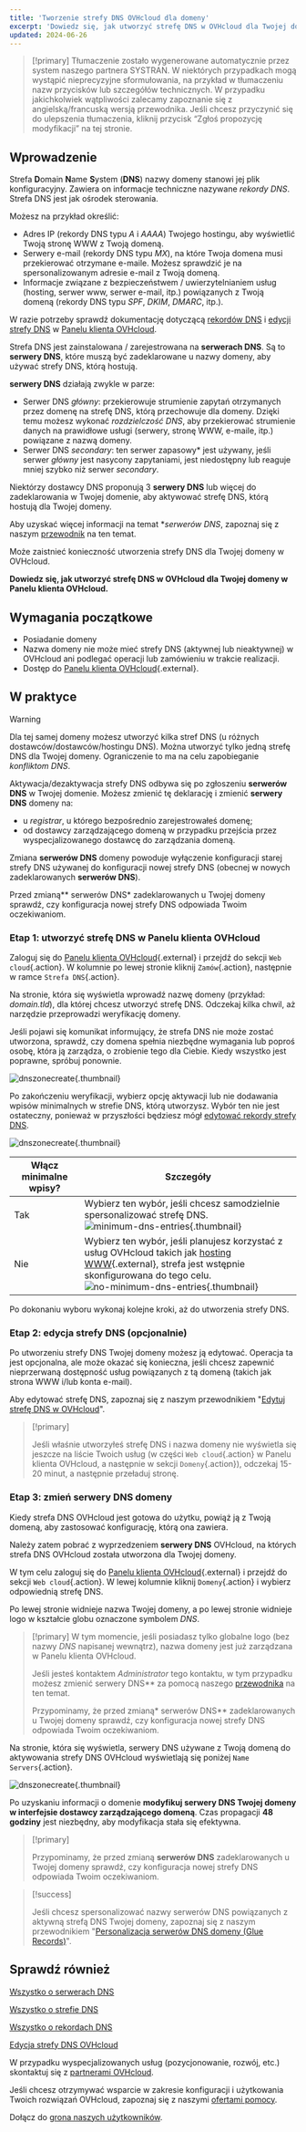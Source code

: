 ```yaml
---
title: 'Tworzenie strefy DNS OVHcloud dla domeny'
excerpt: 'Dowiedz się, jak utworzyć strefę DNS w OVHcloud dla Twojej domeny w Panelu klienta'
updated: 2024-06-26
---
```


> [!primary]
> Tłumaczenie zostało wygenerowane automatycznie przez system naszego partnera SYSTRAN. W niektórych przypadkach mogą wystąpić nieprecyzyjne sformułowania, na przykład w tłumaczeniu nazw przycisków lub szczegółów technicznych. W przypadku jakichkolwiek wątpliwości zalecamy zapoznanie się z angielską/francuską wersją przewodnika. Jeśli chcesz przyczynić się do ulepszenia tłumaczenia, kliknij przycisk “Zgłoś propozycję modyfikacji” na tej stronie.
>

## Wprowadzenie

Strefa **D**omain **N**ame **S**ystem (**DNS**) nazwy domeny stanowi jej plik konfiguracyjny. Zawiera on informacje techniczne nazywane *rekordy DNS*. Strefa DNS jest jak ośrodek sterowania.

Możesz na przykład określić:

- Adres IP (rekordy DNS typu *A* i *AAAA*) Twojego hostingu, aby wyświetlić Twoją stronę WWW z Twoją domeną.
- Serwery e-mail (rekordy DNS typu *MX*), na które Twoja domena musi przekierować otrzymane e-maile. Możesz sprawdzić je na spersonalizowanym adresie e-mail z Twoją domeną.
- Informacje związane z bezpieczeństwem / uwierzytelnianiem usług (hosting, serwer www, serwer e-mail, itp.) powiązanych z Twoją domeną (rekordy DNS typu *SPF*, *DKIM*, *DMARC*, itp.).

W razie potrzeby sprawdź dokumentację dotyczącą [rekordów DNS](/pages/web_cloud/domains/dns_zone_records) i [edycji strefy DNS](/pages/web_cloud/domains/dns_zone_edit) w [Panelu klienta OVHcloud](/links/manager).

Strefa DNS jest zainstalowana / zarejestrowana na **serwerach DNS**. Są to **serwery DNS**, które muszą być zadeklarowane u nazwy domeny, aby używać strefy DNS, którą hostują. 

**serwery DNS** działają zwykle w parze:

- Serwer DNS *główny*: przekierowuje strumienie zapytań otrzymanych przez domenę na strefę DNS, którą przechowuje dla domeny. Dzięki temu możesz wykonać *rozdzielczość DNS*, aby przekierować strumienie danych na prawidłowe usługi (serwery, stronę WWW, e-maile, itp.) powiązane z nazwą domeny.
- Serwer DNS *secondary*: ten serwer zapasowy* jest używany, jeśli serwer *główny* jest nasycony zapytaniami, jest niedostępny lub reaguje mniej szybko niż serwer *secondary*.

Niektórzy dostawcy DNS proponują 3 **serwery DNS** lub więcej do zadeklarowania w Twojej domenie, aby aktywować strefę DNS, którą hostują dla Twojej domeny.

Aby uzyskać więcej informacji na temat **serwerów DNS*, zapoznaj się z naszym [przewodnik](/pages/web_cloud/domains/dns_server_general_information) na ten temat.

Może zaistnieć konieczność utworzenia strefy DNS dla Twojej domeny w OVHcloud.

**Dowiedz się, jak utworzyć strefę DNS w OVHcloud dla Twojej domeny w Panelu klienta OVHcloud.**

## Wymagania początkowe

- Posiadanie domeny
- Nazwa domeny nie może mieć strefy DNS (aktywnej lub nieaktywnej) w OVHcloud ani podlegać operacji lub zamówieniu w trakcie realizacji.
- Dostęp do [Panelu klienta OVHcloud](/links/manager){.external}.

## W praktyce

> [!warning]
>
> Dla tej samej domeny możesz utworzyć kilka stref DNS (u różnych dostawców/dostawców/hostingu DNS). Można utworzyć tylko jedną strefę DNS dla Twojej domeny. Ograniczenie to ma na celu zapobieganie *konfliktom DNS*.
>
> Aktywacja/dezaktywacja strefy DNS odbywa się po zgłoszeniu **serwerów DNS** w Twojej domenie. Możesz zmienić tę deklarację i zmienić **serwery DNS** domeny na: 
>
> - u *registrar*, u którego bezpośrednio zarejestrowałeś domenę;
> - od dostawcy zarządzającego domeną w przypadku przejścia przez wyspecjalizowanego dostawcę do zarządzania domeną.
>
> Zmiana **serwerów DNS** domeny powoduje wyłączenie konfiguracji starej strefy DNS używanej do konfiguracji nowej strefy DNS (obecnej w nowych zadeklarowanych **serwerów DNS**).
>
> Przed zmianą** serwerów DNS* zadeklarowanych u Twojej domeny sprawdź, czy konfiguracja nowej strefy DNS odpowiada Twoim oczekiwaniom.
>

### Etap 1: utworzyć strefę DNS w Panelu klienta OVHcloud

Zaloguj się do [Panelu klienta OVHcloud](/links/manager){.external} i przejdź do sekcji `Web cloud`{.action}. W kolumnie po lewej stronie kliknij `Zamów`{.action}, następnie w ramce `Strefa DNS`{.action}.

Na stronie, która się wyświetla wprowadź nazwę domeny (przykład: *domain.tld*), dla której chcesz utworzyć strefę DNS. Odczekaj kilka chwil, aż narzędzie przeprowadzi weryfikację domeny.

Jeśli pojawi się komunikat informujący, że strefa DNS nie może zostać utworzona, sprawdź, czy domena spełnia niezbędne wymagania lub poproś osobę, która ją zarządza, o zrobienie tego dla Ciebie. Kiedy wszystko jest poprawne, spróbuj ponownie.

![dnszonecreate](images/adding-a-dns-zone.png){.thumbnail}

Po zakończeniu weryfikacji, wybierz opcję aktywacji lub nie dodawania wpisów minimalnych w strefie DNS, którą utworzysz. Wybór ten nie jest ostateczny, ponieważ w przyszłości będziesz mógł [edytować rekordy strefy DNS](/pages/web_cloud/domains/dns_zone_edit).

![dnszonecreate](images/adding-a-dns-zone-step-2.png){.thumbnail}

|Włącz minimalne wpisy?|Szczegóły|
|---|---|
|Tak|Wybierz ten wybór, jeśli chcesz samodzielnie spersonalizować strefę DNS.</br>![minimum-dns-entries](images/dashboard-minimal-entries.png){.thumbnail}|
|Nie|Wybierz ten wybór, jeśli planujesz korzystać z usług OVHcloud takich jak [hosting WWW](/links/web/hosting){.external}, strefa jest wstępnie skonfigurowana do tego celu.</br>![no-minimum-dns-entries](images/dashboard-ovh-full-entries.png){.thumbnail}|

Po dokonaniu wyboru wykonaj kolejne kroki, aż do utworzenia strefy DNS.

### Etap 2: edycja strefy DNS (opcjonalnie)

Po utworzeniu strefy DNS Twojej domeny możesz ją edytować. Operacja ta jest opcjonalna, ale może okazać się konieczna, jeśli chcesz zapewnić nieprzerwaną dostępność usług powiązanych z tą domeną (takich jak strona WWW i/lub konta e-mail).

Aby edytować strefę DNS, zapoznaj się z naszym przewodnikiem "[Edytuj strefę DNS w OVHcloud](/pages/web_cloud/domains/dns_zone_edit)".

> [!primary]
>
> Jeśli właśnie utworzyłeś strefę DNS i nazwa domeny nie wyświetla się jeszcze na liście Twoich usług (w części `Web cloud`{.action} w Panelu klienta OVHcloud, a następnie w sekcji `Domeny`{.action}), odczekaj 15-20 minut, a następnie przeładuj stronę.
>

### Etap 3: zmień serwery DNS domeny

Kiedy strefa DNS OVHcloud jest gotowa do użytku, powiąż ją z Twoją domeną, aby zastosować konfigurację, którą ona zawiera. 

Należy zatem pobrać z wyprzedzeniem **serwery DNS** OVHcloud, na których strefa DNS OVHcloud została utworzona dla Twojej domeny.

W tym celu zaloguj się do [Panelu klienta OVHcloud](/links/manager){.external} i przejdź do sekcji `Web cloud`{.action}. W lewej kolumnie kliknij `Domeny`{.action} i wybierz odpowiednią strefę DNS. 

Po lewej stronie widnieje nazwa Twojej domeny, a po lewej stronie widnieje logo w kształcie globu oznaczone symbolem *DNS*. 

> [!primary]
> W tym momencie, jeśli posiadasz tylko globalne logo (bez nazwy *DNS* napisanej wewnątrz), nazwa domeny jest już zarządzana w Panelu klienta OVHcloud. 
>
> Jeśli jesteś kontaktem *Administrator* tego kontaktu, w tym przypadku możesz zmienić serwery DNS** za pomocą naszego [przewodnika](/pages/web_cloud/domains/dns_server_edit) na ten temat.
>
> Przypominamy, że przed zmianą* serwerów DNS** zadeklarowanych u Twojej domeny sprawdź, czy konfiguracja nowej strefy DNS odpowiada Twoim oczekiwaniom.
>

Na stronie, która się wyświetla, serwery DNS używane z Twoją domeną do aktywowania strefy DNS OVHcloud wyświetlają się poniżej `Name Servers`{.action}.

![dnszonecreate](images/name-servers.png){.thumbnail}

Po uzyskaniu informacji o domenie **modyfikuj serwery DNS Twojej domeny w interfejsie dostawcy zarządzającego domeną**. Czas propagacji **48 godziny** jest niezbędny, aby modyfikacja stała się efektywna.

> [!primary]
>
> Przypominamy, że przed zmianą **serwerów DNS** zadeklarowanych u Twojej domeny sprawdź, czy konfiguracja nowej strefy DNS odpowiada Twoim oczekiwaniom.
>

> [!success]
>
> Jeśli chcesz spersonalizować nazwy serwerów DNS powiązanych z aktywną strefą DNS Twojej domeny, zapoznaj się z naszym przewodnikiem "[Personalizacja serwerów DNS domeny (Glue Records)](/pages/web_cloud/domains/glue_registry)".
>

## Sprawdź również

[Wszystko o serwerach DNS](/pages/web_cloud/domains/dns_server_general_information)

[Wszystko o strefie DNS](/pages/web_cloud/domains/dns_zone_general_information)

[Wszystko o rekordach DNS](/pages/web_cloud/domains/dns_zone_records)

[Edycja strefy DNS OVHcloud](/pages/web_cloud/domains/dns_zone_edit)

W przypadku wyspecjalizowanych usług (pozycjonowanie, rozwój, etc.) skontaktuj się z [partnerami OVHcloud](/links/partner).

Jeśli chcesz otrzymywać wsparcie w zakresie konfiguracji i użytkowania Twoich rozwiązań OVHcloud, zapoznaj się z naszymi [ofertami pomocy](/links/support).

Dołącz do [grona naszych użytkowników](/links/community). 